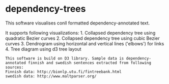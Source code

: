 dependency-trees
================

This software visualises conll formatted dependency-annotated text.

It supports following visualizations:
	1.	Collapsed dependency tree using quadratic Bezier curves
	2.	Collapsed dependency tree using cubic Bezier curves
	3.	Dendrogram using horizontal and vertical lines ('elbows') for links
	4.	Tree diagram using d3 tree layout
	
	This software is build on D3 library. Sample data is dependency-annotated finnish and swedish sentences extracted from following sources:
	Finnish data: http://bionlp.utu.fi/fintreebank.html
	swedish data: http://www.maltparser.org/
	
